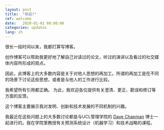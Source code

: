```yaml
---
layout: post
title:  "欢迎!"
ref: welcome
date:   2020-01-01 09:00:00
categories: updates
lang: zh
---
```


很长一段时间以来，我都打算写博客。

创作博客可以帮助我更好地了解自己对读过的论文，听过的演讲以及看过的社交媒体内容所形成的观点。

因此，此博客上的大多数内容是关于对他人思想的再加工。所谓的再加工是在不同的场景下讨论这些思想，或者是与他人的工作进行比较。

我希望所有引用都正确。 为此，我欢迎各位提供有关澄清、更正、勘误和修订等方面的反馈。

这个博客主要展示我对发明、创新和技术发展的不同机制的兴趣。

我最近在这些问题上的大多数讨论都是与UCL管理学院的 [Dave Chapman](https://www.mgmt.ucl.ac.uk/people/davidchapman) 博士一起进行的。我在学院里教授有关预测系统设计（机器学习）和技术战略的课程。
